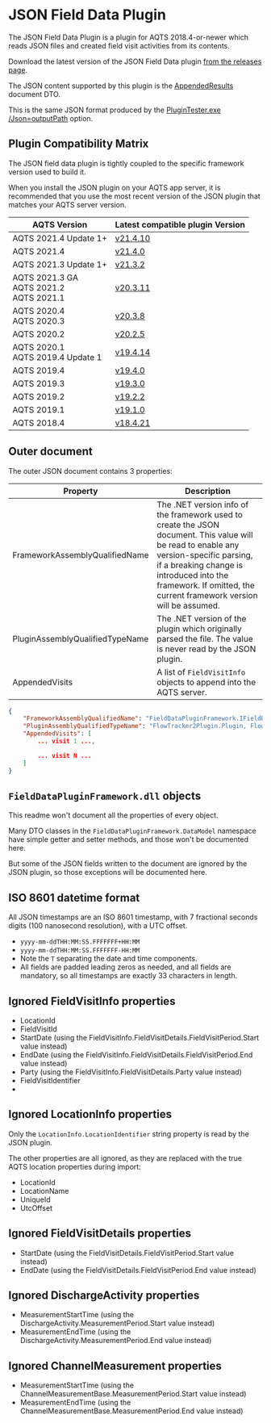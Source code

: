 ﻿# JSON Field Data Plugin

The JSON Field Data Plugin is a plugin for AQTS 2018.4-or-newer which reads JSON files and created field visit activities from its contents.

Download the latest version of the JSON Field Data plugin [from the releases page](https://github.com/AquaticInformatics/aquarius-field-data-framework/releases/latest).

The JSON content supported by this plugin is the [AppendedResults](../FieldDataPluginFramework.Serialization/AppendedResults.cs) document DTO.

This is the same JSON format produced by the [PluginTester.exe /Json=outputPath](../PluginTester/Readme.md#saving-json-results) option.

## Plugin Compatibility Matrix

The JSON field data plugin is tightly coupled to the specific framework version used to build it.

When you install the JSON plugin on your AQTS app server, it is recommended that you use the most recent version of the JSON plugin that matches your AQTS server version.

| AQTS Version | Latest compatible plugin Version |
| --- | --- |
| AQTS 2021.4 Update 1+ | [v21.4.10](https://github.com/AquaticInformatics/aquarius-field-data-framework/releases/download/v21.4.10/JsonFieldData.plugin) |
| AQTS 2021.4 | [v21.4.0](https://github.com/AquaticInformatics/aquarius-field-data-framework/releases/download/v21.4.0/JsonFieldData.plugin) |
| AQTS 2021.3 Update 1+ | [v21.3.2](https://github.com/AquaticInformatics/aquarius-field-data-framework/releases/download/v21.3.2/JsonFieldData.plugin) |
| AQTS 2021.3 GA<br/>AQTS 2021.2<br/>AQTS 2021.1 | [v20.3.11](https://github.com/AquaticInformatics/aquarius-field-data-framework/releases/download/v20.3.11/JsonFieldData.plugin) |
| AQTS 2020.4<br/>AQTS 2020.3 | [v20.3.8](https://github.com/AquaticInformatics/aquarius-field-data-framework/releases/download/v20.3.8/JsonFieldData.plugin) |
| AQTS 2020.2 | [v20.2.5](https://github.com/AquaticInformatics/aquarius-field-data-framework/releases/download/v20.2.5/JsonFieldData.plugin) |
| AQTS 2020.1<br/>AQTS 2019.4 Update 1 | [v19.4.14](https://github.com/AquaticInformatics/aquarius-field-data-framework/releases/download/v19.4.14/JsonFieldData.plugin) |
| AQTS 2019.4 | [v19.4.0](https://github.com/AquaticInformatics/aquarius-field-data-framework/releases/download/v19.4.0/JsonFieldData.plugin) |
| AQTS 2019.3 | [v19.3.0](https://github.com/AquaticInformatics/aquarius-field-data-framework/releases/download/v19.3.0/JsonFieldData.plugin) |
| AQTS 2019.2 | [v19.2.2](https://github.com/AquaticInformatics/aquarius-field-data-framework/releases/download/v19.2.2/JsonFieldData.plugin) |
| AQTS 2019.1 | [v19.1.0](https://github.com/AquaticInformatics/aquarius-field-data-framework/releases/download/v19.1.0/JsonFieldData.plugin) |
| AQTS 2018.4 | [v18.4.21](https://github.com/AquaticInformatics/aquarius-field-data-framework/releases/download/v18.4.21/JsonFieldData.plugin) |

## Outer document

The outer JSON document contains 3 properties:

| Property | Description |
| --- | --- |
| FrameworkAssemblyQualifiedName | The .NET version info of the framework used to create the JSON document. This value will be read to enable any version-specific parsing, if a breaking change is introduced into the framework. If omitted, the current framework version will be assumed. |
| PluginAssemblyQualifiedTypeName | The .NET version of the plugin which originally parsed the file. The value is never read by the JSON plugin. |
| AppendedVisits | A list of `FieldVisitInfo` objects to append into the AQTS server. |

```json
{
    "FrameworkAssemblyQualifiedName": "FieldDataPluginFramework.IFieldDataPlugin, FieldDataPluginFramework, Version=2.0.0.0, Culture=neutral, PublicKeyToken=null",
    "PluginAssemblyQualifiedTypeName": "FlowTracker2Plugin.Plugin, FlowTracker2Plugin, Version=17.4.44.0, Culture=neutral, PublicKeyToken=null",
    "AppendedVisits": [
        ... visit 1 ...,

        ... visit N ...
    ]
}
```

## `FieldDataPluginFramework.dll` objects

This readme won't document all the properties of every object.

Many DTO classes in the `FieldDataPluginFramework.DataModel` namespace have simple getter and setter methods, and those won't be documented here.

But some of the JSON fields written to the document are ignored by the JSON plugin, so those exceptions will be documented here.

## ISO 8601 datetime format

All JSON timestamps are an ISO 8601 timestamp, with 7 fractional seconds digits (100 nanosecond resolution), with a UTC offset.

- `yyyy-mm-ddTHH:MM:SS.FFFFFFF+HH:MM`
- `yyyy-mm-ddTHH:MM:SS.FFFFFFF-HH:MM`
- Note the `T` separating the date and time components.
- All fields are padded leading zeros as needed, and all fields are mandatory, so all timestamps are exactly 33 characters in length.

## Ignored FieldVisitInfo properties

- LocationId
- FieldVisitId
- StartDate (using the FieldVisitInfo.FieldVisitDetails.FieldVisitPeriod.Start value instead)
- EndDate (using the FieldVisitInfo.FieldVisitDetails.FieldVisitPeriod.End value instead)
- Party (using the FieldVisitInfo.FieldVisitDetails.Party value instead)
- FieldVisitIdentifier
- 
## Ignored LocationInfo properties

Only the `LocationInfo.LocationIdentifier` string property is read by the JSON plugin.

The other properties are all ignored, as they are replaced with the true AQTS location properties during import:
- LocationId
- LocationName
- UniqueId
- UtcOffset

## Ignored FieldVisitDetails properties

- StartDate (using the FieldVisitDetails.FieldVisitPeriod.Start value instead)
- EndDate (using the FieldVisitDetails.FieldVisitPeriod.End value instead)

## Ignored DischargeActivity properties

- MeasurementStartTime (using the DischargeActivity.MeasurementPeriod.Start value instead)
- MeasurementEndTime (using the DischargeActivity.MeasurementPeriod.End value instead)

## Ignored ChannelMeasurement properties

- MeasurementStartTime (using the ChannelMeasurementBase.MeasurementPeriod.Start value instead)
- MeasurementEndTime (using the ChannelMeasurementBase.MeasurementPeriod.End value instead)
